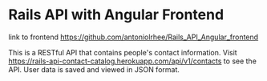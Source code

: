 # Rails API with Angular Frontend 

link to frontend https://github.com/antoniolrhee/Rails_API_Angular_frontend

This is a RESTful API that contains people's contact information. Visit https://rails-api-contact-catalog.herokuapp.com/api/v1/contacts to see the API. User data is saved and viewed in JSON format. 
